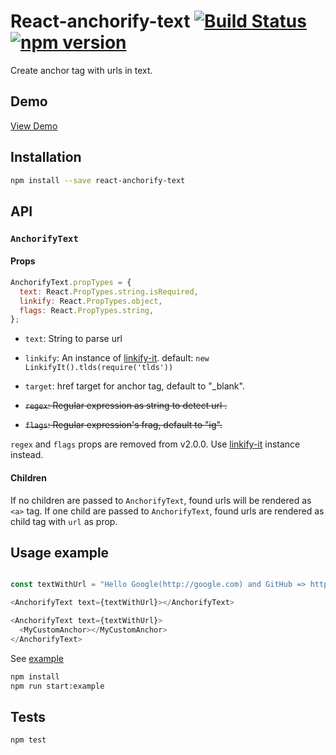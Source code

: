 # React-anchorify-text [![Build Status](https://travis-ci.org/mobilusoss/react-anchorify-text.svg?branch=develop)](https://travis-ci.org/mobilusoss/react-anchorify-text) [![npm version](https://badge.fury.io/js/react-anchorify-text.svg)](http://badge.fury.io/js/react-anchorify-text)

Create anchor tag with urls in text.

## Demo

[View Demo](http://mobilusoss.github.io/react-anchorify-text/example/)

## Installation

```bash
npm install --save react-anchorify-text
```

## API

### `AnchorifyText`

#### Props

```javascript
AnchorifyText.propTypes = {
  text: React.PropTypes.string.isRequired,
  linkify: React.PropTypes.object,
  flags: React.PropTypes.string,
};
```

  * `text`: String to parse url

  * `linkify`: An instance of [linkify-it](https://github.com/markdown-it/linkify-it). default: `new LinkifyIt().tlds(require('tlds'))`

  * `target`: href target for anchor tag, default to "_blank".

  * ~~`regex`: Regular expression as string to detect url .~~

  * ~~`flags`: Regular expression's frag, default to "ig".~~

  `regex` and `flags` props are removed from v2.0.0. Use [linkify-it](https://github.com/markdown-it/linkify-it) instance instead.

#### Children

If no children are passed to `AnchorifyText`, found urls will be rendered as `<a>` tag.
If one child are passed to `AnchorifyText`, found urls are rendered as child tag with `url` as prop.


## Usage example

```javascript

const textWithUrl = "Hello Google(http://google.com) and GitHub => https://github.com/ and Apple(www.apple.com)";

<AnchorifyText text={textWithUrl}></AnchorifyText>

<AnchorifyText text={textWithUrl}>
  <MyCustomAnchor></MyCustomAnchor>
</AnchorifyText>
```

See  [example](https://github.com/mobilusoss/react-anchorify-text/tree/develop/example)

```bash
npm install
npm run start:example
```

## Tests

```bash
npm test
```
